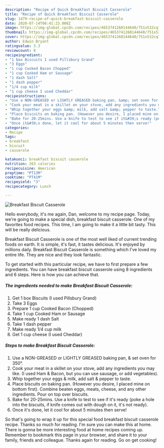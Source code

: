 ```yaml
---
description: "Recipe of Quick Breakfast Biscuit Casserole"
title: "Recipe of Quick Breakfast Biscuit Casserole"
slug: 1479-recipe-of-quick-breakfast-biscuit-casserole
date: 2020-07-14T06:41:23.008Z
image: https://img-global.cpcdn.com/recipes/4653741260144640/751x532cq70/breakfast-biscuit-casserole-recipe-main-photo.jpg
thumbnail: https://img-global.cpcdn.com/recipes/4653741260144640/751x532cq70/breakfast-biscuit-casserole-recipe-main-photo.jpg
cover: https://img-global.cpcdn.com/recipes/4653741260144640/751x532cq70/breakfast-biscuit-casserole-recipe-main-photo.jpg
author: Edwin Bryant
ratingvalue: 3.3
reviewcount: 8
recipeingredient:
- "1 box Biscuits I used Pillsbury Grand"
- "3 Eggs"
- "1 cup Cooked Bacon Chopped"
- "1 cup Cooked Ham or Sausage"
- "1 dash Salt"
- "1 dash pepper"
- "1/4 cup milk"
- "1 cup cheese I used Cheddar"
recipeinstructions:
- "Use a NON-GREASED or LIGHTLY GREASED baking pan, &amp; set oven for 350°."
- "Cook your meat in a skillet on your stove, add any ingredients you may like. (I used Ham &amp; Bacon, but you can use sausage, or add vegetables)."
- "Whip together your eggs &amp; milk, add salt &amp; pepper to taste."
- "Place biscuits on baking pan. (However you desire, I placed mine on bottom first). Combine beaten eggs, meats, cheese, and any other ingredients. Pour on top over biscuits."
- "Bake for 20-25mins. Use a knife to test to see if it&#39;s ready (poke a hole into the biscuits, if knife comes out with dough on it, it&#39;s not ready)."
- "Once it&#39;s done, let it cool for about 5 minutes then serve!"
categories:
- Recipe
tags:
- breakfast
- biscuit
- casserole

katakunci: breakfast biscuit casserole 
nutrition: 263 calories
recipecuisine: American
preptime: "PT13M"
cooktime: "PT41M"
recipeyield: "3"
recipecategory: Lunch

---
```



![Breakfast Biscuit Casserole](https://img-global.cpcdn.com/recipes/4653741260144640/751x532cq70/breakfast-biscuit-casserole-recipe-main-photo.jpg)

Hello everybody, it's me again, Dan, welcome to my recipe page. Today, we're going to make a special dish, breakfast biscuit casserole. One of my favorites food recipes. This time, I am going to make it a little bit tasty. This will be really delicious.

Breakfast Biscuit Casserole is one of the most well liked of current trending foods on earth. It is simple, it's fast, it tastes delicious. It's enjoyed by millions daily. Breakfast Biscuit Casserole is something which I've loved my entire life. They are nice and they look fantastic.




To get started with this particular recipe, we have to first prepare a few ingredients. You can have breakfast biscuit casserole using 8 ingredients and 6 steps. Here is how you can achieve that.

<!--inarticleads1-->

##### The ingredients needed to make Breakfast Biscuit Casserole:

1. Get 1 box Biscuits (I used Pillsbury Grand)
1. Take 3 Eggs
1. Prepare 1 cup Cooked Bacon (Chopped)
1. Take 1 cup Cooked Ham or Sausage
1. Make ready 1 dash Salt
1. Take 1 dash pepper
1. Make ready 1/4 cup milk
1. Get 1 cup cheese (I used Cheddar)




<!--inarticleads2-->

##### Steps to make Breakfast Biscuit Casserole:

1. Use a NON-GREASED or LIGHTLY GREASED baking pan, &amp; set oven for 350°.
1. Cook your meat in a skillet on your stove, add any ingredients you may like. (I used Ham &amp; Bacon, but you can use sausage, or add vegetables).
1. Whip together your eggs &amp; milk, add salt &amp; pepper to taste.
1. Place biscuits on baking pan. (However you desire, I placed mine on bottom first). Combine beaten eggs, meats, cheese, and any other ingredients. Pour on top over biscuits.
1. Bake for 20-25mins. Use a knife to test to see if it&#39;s ready (poke a hole into the biscuits, if knife comes out with dough on it, it&#39;s not ready).
1. Once it&#39;s done, let it cool for about 5 minutes then serve!




So that's going to wrap it up for this special food breakfast biscuit casserole recipe. Thanks so much for reading. I'm sure you can make this at home. There is gonna be more interesting food at home recipes coming up. Remember to bookmark this page in your browser, and share it to your family, friends and colleague. Thanks again for reading. Go on get cooking!
